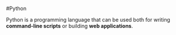 #Python

Python is a programming language that can be used both for writing **command-line scripts** or building **web applications**.
